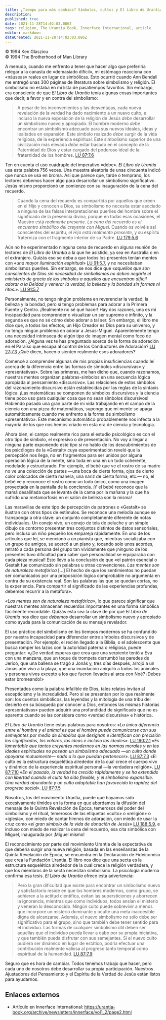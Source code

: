 ```yaml
---
title: ¿Tiempo para más cambios? Símbolos, cultos y El Libro de Urantia
description: 
published: true
date: 2021-11-28T14:02:03.086Z
tags: religion, The Urantia Book, Innerface International, article
editor: markdown
dateCreated: 2021-11-28T14:02:03.086Z
---
```


<p class="v-card v-sheet theme--light grey lighten-3 px-2">© 1994 Ken Glasziou<br>© 1994 The Brotherhood of Man Library</p>

A menudo, cuando me enfrento a tener que hacer algo que preferiría relegar a la canasta de «demasiado difícil», mi estómago reacciona con «náuseas» reales en lugar de simbólicas. Esto ocurrió cuando Ann Bendall me entregó unas 300 páginas de literatura sobre simbolismo y religión. El simbolismo no estaba en mi lista de pasatiempos favoritos. Sin embargo, era consciente de que _El Libro de Urantia_ tenía algunas cosas importantes que decir, a favor y en contra del simbolismo:

> A pesar de los inconvenientes y las desventajas, cada nueva revelación de la verdad ha dado nacimiento a un nuevo culto, e incluso la nueva exposición de la religión de Jesús _debe_ desarrollar un simbolismo nuevo y apropiado. El hombre moderno _debe_ encontrar un simbolismo adecuado para sus nuevos ideales, ideas y lealtades en expansión. Este símbolo realzado _debe_ surgir de la vida religiosa, de la experiencia espiritual. Este simbolismo superior de una civilización más elevada _debe_ estar basado en el concepto de la Paternidad de Dios y estar cargado del poderoso ideal de la fraternidad de los hombres. [LU 87:7.6](/es/The_Urantia_Book/87#p7_6)

Ten en cuenta el uso cuádruple del imperativo «debe». _El Libro de Urantia_ usa esta palabra 756 veces. Una muestra aleatoria de unas cincuenta indicó que nunca se usa en broma. Así que parece que, tarde o temprano, los lectores debemos hacer algo para desarrollar un simbolismo significativo. Jesús mismo proporcionó un comienzo con su inauguración de la cena del recuerdo.

> Cuando la cena del recuerdo es compartida por aquellos que creen en el Hijo y conocen a Dios, su simbolismo no necesita estar asociado a ninguna de las falsas interpretaciones pueriles del hombre sobre el significado de la presencia divina, porque en todas esas ocasiones, el Maestro está *realmente presente*. _La cena del recuerdo es el encuentro simbólico del creyente con Miguel._ Cuando os volvéis así conscientes del espíritu, _el Hijo está realmente presente_, y su espíritu fraterniza con el fragmento interior de su Padre. [LU 179:5.6](/es/The_Urantia_Book/179#p5_6)

Aún no he experimentado ninguna cena de recuerdo en alguna reunión de lectores de _El Libro de Urantia_ a la que he asistido, ya sea en Australia o en el extranjero. Quizás eso se deba a que todos los presentes tenían mentes con «_una mayor iluminación espiritual_» [LU 91:5.7](/es/The_Urantia_Book/91#p5_7), y no necesitaban simbolismos pueriles. Sin embargo, se nos dice que «_aquellos que son conscientes de Dios sin necesidad de simbolismos no deben negarle el ministerio de gracia de los símbolos a aquellos que encuentran difícil adorar a la Deidad y venerar la verdad, la belleza y la bondad sin formas ni ritos._». [LU 91:5.7](/es/The_Urantia_Book/91#p5_7)

Personalmente, no tengo ningún problema en reverenciar la verdad, la belleza y la bondad, pero sí tengo problemas para adorar a la Primera Fuente y Centro. ¡Realmente no sé qué hacer! Hay dos razones, una es mi incapacidad para comprender o visualizar un ser supremo e infinito, y la segunda es que no sé cómo debo adorar a tal ser. Sin embargo, el libro me dice que, a todos los efectos, un Hijo Creador es Dios para su universo, y no tengo ningún problema en adorar a Jesús-Miguel. Aparentemente tengo una necesidad intrínseca de algún tipo de imagen mental como foco de adoración. ¿Alguna vez te has preguntado acerca de la forma de adoración en el Paraíso que escapa al control de los Conductores de Adoración? [LU 27:7.3](/es/The_Urantia_Book/27#p7_3) ¿Qué dicen, hacen o sienten realmente esos adoradores?

Comencé a comprender algunas de mis propias insuficiencias cuando leí acerca de la diferencia entre las formas de símbolos «discursivas» y «presentativas». Sobre las primeras, me han dicho que, cuando razonamos, nuestras mentes organizan palabras-símbolos en una secuencia lógica apropiada al pensamiento «discursivo». Las relaciones de estos símbolos del razonamiento discursivo están establecidas por las reglas de la sintaxis lógica. ¡Las matemáticas se componen de símbolos discursivos y la ciencia tiene poco uso para cualquier cosa que no sean símbolos discursivos! Habiendo pasado una gran parte de mi vida trabajando en el campo de la ciencia con una pizca de matemáticas, supongo que mi mente se apaga automáticamente cuando me enfrento a la forma de simbolismo «presentativo». Este mecanismo automático probablemente nos infecta a la mayoría de los que nos hemos criado en esta era de ciencia y tecnología.

Ahora bien, el campo realmente rico para el estudio psicológico es con el otro tipo de símbolo, el expresivo o de presentación. No voy a llegar a ninguna parte exponiendo este tipo si no hablo de los descubrimientos de los psicólogos de la «Gestalt» cuya experimentación reveló que la percepción nos llega, no en fragmentos para ser unidos por alguna operación lógica de la mente, sino toda en una en un todo coherente, modelado y estructurado. Por ejemplo, el bebé que ve el rostro de su madre no ve una colección de partes —una boca de cierta forma, ojos de cierto color colocados de cierta manera, una nariz de cierta forma, etc.— no, el bebé ve y reconoce el rostro como un todo único, como una imagen proyectada en la pantalla de la conciencia. ¡Y el bebé reconoce que la mamá desaliñada que se levanta de la cama por la mañana y la que ha sufrido una metamorfosis en el salón de belleza son la misma!

Las maravillas de este tipo de percepción de patrones o «Gestalt» se ilustran con otros tipos de estímulos. Se reconoce una melodía aunque se transponga a otra clave: un conjunto completamente diferente de notas individuales. Un conejo vivo, un conejo de tela de peluche y un simple dibujo de contorno presentan tres conjuntos distintos de datos sensoriales, pero incluso un niño pequeño los empareja rápidamente. En uno de los artículos que leí, se mencionó a un pianista que, mientras socializaba con un grupo de amigos, se acercó a un piano y, tocando solo unos acordes, retrató a cada persona del grupo tan vívidamente que ¡ninguno de los presentes tuvo dificultad para saber qué personalidad se equiparaba con cada pieza musical! Esto llevó a la conclusión de que «el patrón esencial o Gestalt fue comunicado sin palabras u otras convenciones. _Las mentes son de naturaleza metafórica_ [...] El hecho de que los sentimientos no puedan ser comunicados por una proposición lógica comprobable no argumenta en contra de su existencia real. Son las palabras las que se quedan cortas, no la experiencia. Para compartir el significado de las experiencias profundas, debemos recurrir a la metáfora».

«_Las mentes son de naturaleza metafórica_», lo que parece significar que nuestras mentes almacenan recuerdos importantes en una forma simbólica fácilmente recordable. Quizás esta sea la clave de por qué _El Libro de Urantia_ nos dice que _debemos_ desarrollar un simbolismo nuevo y apropiado como ayuda para la comunicación de su mensaje revelador.

El uso práctico del simbolismo en los tiempos modernos se ha confundido por nuestra incapacidad para diferenciar entre símbolos discursivos y de presentación. Por ejemplo, el recién llegado a la Biblia, o el adolescente que busca romper los lazos con la autoridad paterna o religiosa, puede preguntar: «¿De verdad esperas que crea que una serpiente tentó a Eva con una manzana, que un toque de trompeta derrumbó las paredes de Jericó, que una ballena se tragó a Jonás y, tres días después, arrojó a un Jonás aún vivo a la playa, que una inundación aniquiló a todos los animales y personas vivos excepto a los que fueron llevados al arca con Noé? ¡Debes estar bromeando!»

Presentados como la palabra infalible de Dios, tales relatos invitan al escepticismo y la incredulidad. Pero si se presentan por lo que realmente son: los cuentos simbólicos, las leyendas y la mitología de una tribu del desierto en su búsqueda por conocer a Dios, entonces las mismas historias «presentativas» pueden adquirir una profundidad de significado que no es aparente cuando se las considera como «verdad discursiva» e histórica.

_El Libro de Urantia_ tiene estas palabras para nosotros: «_La única diferencia entre el hombre y el animal es que el hombre puede comunicarse con sus semejantes por medio de *símbolos* que designan e identifican con precisión los significados, los valores, las ideas e incluso los ideales_». [LU 160:2.1](/es/The_Urantia_Book/160#p2_1) «_Es lamentable que tantos creyentes modernos en las normas morales y en los ideales espirituales no posean un simbolismo adecuado —un culto donde apoyarse mutuamente— nada a lo que puedan pertenecer_». [LU 87:7.3](/es/The_Urantia_Book/87#p7_3) «El culto es la estructura esquelética alrededor de la cual crece el cuerpo vivo y dinámico de la experiencia espiritual personal —la verdadera religión». [LU 87:7.10](/es/The_Urantia_Book/87#p7_10) «_En el pasado, la verdad ha crecido rápidamente y se ha extendido con libertad cuando el culto ha sido flexible, y el simbolismo expansible. Una verdad abundante y un culto adaptable han favorecido la rapidez del progreso social_». [LU 87:7.5](/es/The_Urantia_Book/87#p7_5)

Nosotros, los del movimiento Urantia, puede que hayamos sido excesivamente tímidos en la forma en que abordamos la difusión del mensaje de la Quinta Revelación de Época, temerosos del poder del simbolismo y el ritual, temerosos de las etiquetas «culto» o «religión» o «iglesia», con miedo de cantar himnos de adoración, con miedo de usar la cruz como «_el gran símbolo de la vida de donación de Jesús_» [LU 188:5.9](/es/The_Urantia_Book/188#p5_9), e incluso con miedo de realizar la cena del recuerdo, esa cita simbólica con Miguel, inaugurada por ¡Miguel mismo!

El reconocimiento por parte del movimiento Urantia de la expectativa de que debería surgir una nueva religión, basada en las enseñanzas de la Quinta Revelación de Época, se encuentra en la Declaración de Fideicomiso que crea la Fundación Urantia. El libro nos dice que una secta es la estructura esquelética alrededor de la cual crece la religión verdadera, y que los miembros de la secta necesitan simbolismo. La psicología moderna confirma esa tesis. _El Libro de Urantia_ ofrece esta advertencia:

> Pero la gran dificultad que existe para encontrar un simbolismo nuevo y satisfactorio reside en que los hombres modernos, como grupo, se adhieren a la actitud científica, evitan las supersticiones y aborrecen la ignorancia, mientras que como individuos, todos ansían el misterio y veneran lo desconocido. Ningún culto puede sobrevivir a menos que incorpore un misterio dominante y oculte una meta inaccesible digna de alcanzarse. Además, el nuevo simbolismo no sólo debe ser significativo para el grupo, sino que también debe tener sentido para el individuo. Las formas de cualquier simbolismo útil deben ser aquellas que el individuo pueda llevar a cabo por su propia iniciativa, y que también pueda disfrutar con sus semejantes. Si el nuevo culto pudiera ser dinámico en lugar de estático, podría efectuar una contribución realmente valiosa al progreso tanto temporal como espiritual de la humanidad. [LU 87:7.9](/es/The_Urantia_Book/87#p7_9)

Seguro que es hora de cambiar. Todos tenemos trabajo que hacer, pero cada uno de nosotros debe desarrollar su propia participación. Nuestros Ajustadores del Pensamiento y el Espíritu de la Verdad de Jesús están listos para ayudarnos.

## Enlaces externos

* Artículo en Innerface International: https://urantia-book.org/archive/newsletters/innerface/vol1_2/page2.html